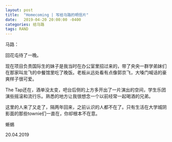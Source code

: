 ```yaml
---
layout: post
title:  "Homecoming | 写给马路的明信片"
date:   2019-04-20 20:00:00 -0400
categories: 给马路
tags: RAND
---
```


马路：

回花屯待了一晚。

现在项目负责国际生的妹子是我当时在办公室里招过来的，带了央央一群学弟妹们在那家叫龙飞的中餐馆里吃了晚饭。老板从远处看有点像郭京飞，大嗓门喊话的豪爽样子很可爱。

The Tap还在，酒单没太变，吧台后侧的上方多开出了一片演出的空间，学生乐团演些摇滚和流行乐。熟悉的地方让我很想念一个以前经常一起喝酒的兄弟。

这里的人来了又走了，隔两年回来，之前认识的人都不在了。只有生活在大学城阴影面的那些townie们一直在，你却根本不在意。

蜥蜴

20.04.2019